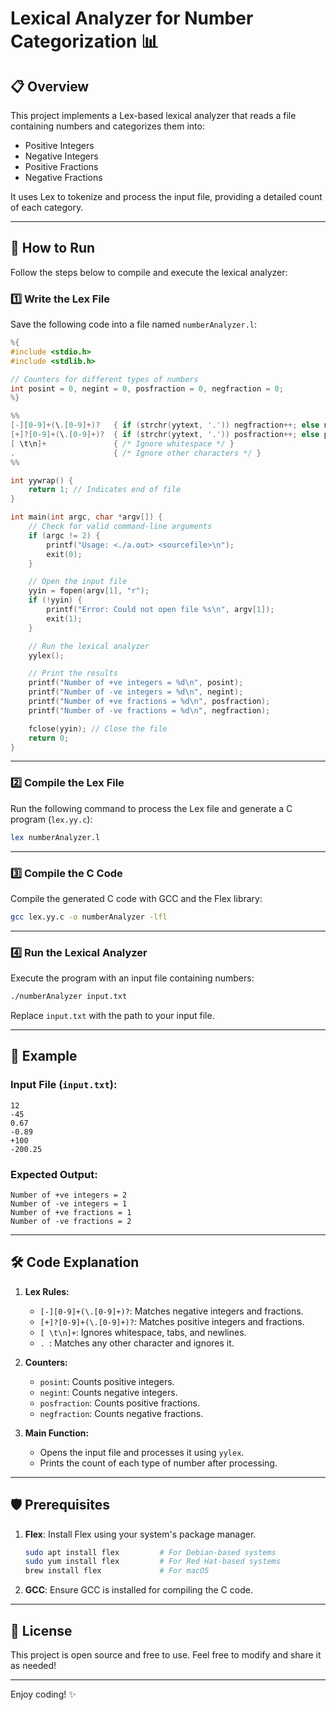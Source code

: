 # Lexical Analyzer for Number Categorization 📊

## 📋 Overview
This project implements a Lex-based lexical analyzer that reads a file containing numbers and categorizes them into:
- Positive Integers
- Negative Integers
- Positive Fractions
- Negative Fractions

It uses Lex to tokenize and process the input file, providing a detailed count of each category.

---

## 🚀 How to Run

Follow the steps below to compile and execute the lexical analyzer:

### 1️⃣ Write the Lex File
Save the following code into a file named `numberAnalyzer.l`:

```c
%{
#include <stdio.h>
#include <stdlib.h>

// Counters for different types of numbers
int posint = 0, negint = 0, posfraction = 0, negfraction = 0;
%}

%%
[-][0-9]+(\.[0-9]+)?   { if (strchr(yytext, '.')) negfraction++; else negint++; }  // Matches negative integers and fractions
[+]?[0-9]+(\.[0-9]+)?  { if (strchr(yytext, '.')) posfraction++; else posint++; }  // Matches positive integers and fractions
[ \t\n]+               { /* Ignore whitespace */ }
.                      { /* Ignore other characters */ }
%%

int yywrap() {
    return 1; // Indicates end of file
}

int main(int argc, char *argv[]) {
    // Check for valid command-line arguments
    if (argc != 2) {
        printf("Usage: <./a.out> <sourcefile>\n");
        exit(0);
    }

    // Open the input file
    yyin = fopen(argv[1], "r");
    if (!yyin) {
        printf("Error: Could not open file %s\n", argv[1]);
        exit(1);
    }

    // Run the lexical analyzer
    yylex();

    // Print the results
    printf("Number of +ve integers = %d\n", posint);
    printf("Number of -ve integers = %d\n", negint);
    printf("Number of +ve fractions = %d\n", posfraction);
    printf("Number of -ve fractions = %d\n", negfraction);

    fclose(yyin); // Close the file
    return 0;
}
```

---

### 2️⃣ Compile the Lex File
Run the following command to process the Lex file and generate a C program (`lex.yy.c`):
```bash
lex numberAnalyzer.l
```

---

### 3️⃣ Compile the C Code
Compile the generated C code with GCC and the Flex library:
```bash
gcc lex.yy.c -o numberAnalyzer -lfl
```

---

### 4️⃣ Run the Lexical Analyzer
Execute the program with an input file containing numbers:
```bash
./numberAnalyzer input.txt
```
Replace `input.txt` with the path to your input file.

---

## 📂 Example

### Input File (`input.txt`):
```
12
-45
0.67
-0.89
+100
-200.25
```

### Expected Output:
```
Number of +ve integers = 2
Number of -ve integers = 1
Number of +ve fractions = 1
Number of -ve fractions = 2
```

---

## 🛠 Code Explanation

1. **Lex Rules:**
   - `[-][0-9]+(\.[0-9]+)?`: Matches negative integers and fractions.
   - `[+]?[0-9]+(\.[0-9]+)?`: Matches positive integers and fractions.
   - `[ \t\n]+`: Ignores whitespace, tabs, and newlines.
   - `. `: Matches any other character and ignores it.

2. **Counters:**
   - `posint`: Counts positive integers.
   - `negint`: Counts negative integers.
   - `posfraction`: Counts positive fractions.
   - `negfraction`: Counts negative fractions.

3. **Main Function:**
   - Opens the input file and processes it using `yylex`.
   - Prints the count of each type of number after processing.

---

## 🛡️ Prerequisites

1. **Flex**: Install Flex using your system's package manager.
   ```bash
   sudo apt install flex         # For Debian-based systems
   sudo yum install flex         # For Red Hat-based systems
   brew install flex             # For macOS
   ```
2. **GCC**: Ensure GCC is installed for compiling the C code.

---

## 📜 License
This project is open source and free to use. Feel free to modify and share it as needed!

---

Enjoy coding! ✨
